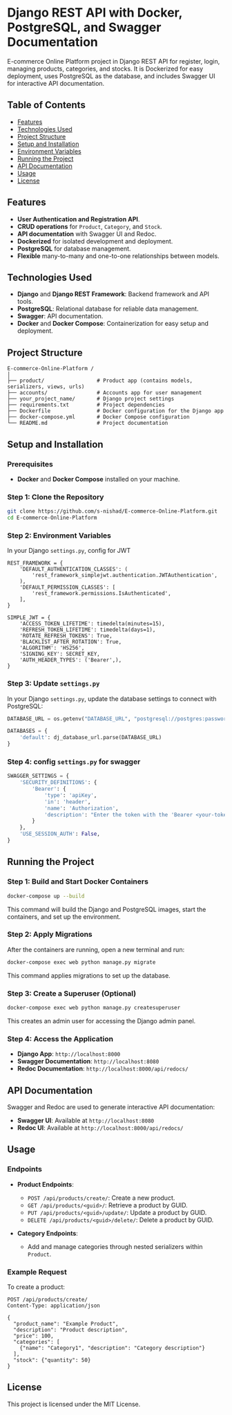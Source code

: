 
# Django REST API with Docker, PostgreSQL, and Swagger Documentation

E-commerce Online Platform project in Django REST API for register, login, managing products, categories, and stocks. It is Dockerized for easy deployment, uses PostgreSQL as the database, and includes Swagger UI for interactive API documentation.

## Table of Contents
- [Features](#features)
- [Technologies Used](#technologies-used)
- [Project Structure](#project-structure)
- [Setup and Installation](#setup-and-installation)
- [Environment Variables](#environment-variables)
- [Running the Project](#running-the-project)
- [API Documentation](#api-documentation)
- [Usage](#usage)
- [License](#license)

## Features
- **User Authentication and Registration API**.
- **CRUD operations** for `Product`, `Category`, and `Stock`.
- **API documentation** with Swagger UI and Redoc.
- **Dockerized** for isolated development and deployment.
- **PostgreSQL** for database management.
- **Flexible** many-to-many and one-to-one relationships between models.

## Technologies Used

- **Django** and **Django REST Framework**: Backend framework and API tools.
- **PostgreSQL**: Relational database for reliable data management.
- **Swagger**: API documentation.
- **Docker** and **Docker Compose**: Containerization for easy setup and deployment.

## Project Structure

```
E-commerce-Online-Platform /
│
├── product/                 # Product app (contains models, serializers, views, urls)
├── accounts/                # Accounts app for user management
├── your_project_name/       # Django project settings
├── requirements.txt         # Project dependencies
├── Dockerfile               # Docker configuration for the Django app
├── docker-compose.yml       # Docker Compose configuration
└── README.md                # Project documentation
```

## Setup and Installation

### Prerequisites

- **Docker** and **Docker Compose** installed on your machine.

### Step 1: Clone the Repository

```bash
git clone https://github.com/s-nishad/E-commerce-Online-Platform.git
cd E-commerce-Online-Platform
```

### Step 2: Environment Variables

In your Django `settings.py`, config for JWT

```plaintext
REST_FRAMEWORK = {
    'DEFAULT_AUTHENTICATION_CLASSES': (
        'rest_framework_simplejwt.authentication.JWTAuthentication',
    ),
    'DEFAULT_PERMISSION_CLASSES': [
        'rest_framework.permissions.IsAuthenticated',
    ],
}

SIMPLE_JWT = {
    'ACCESS_TOKEN_LIFETIME': timedelta(minutes=15),
    'REFRESH_TOKEN_LIFETIME': timedelta(days=1),
    'ROTATE_REFRESH_TOKENS': True,
    'BLACKLIST_AFTER_ROTATION': True,
    'ALGORITHM': 'HS256',
    'SIGNING_KEY': SECRET_KEY,
    'AUTH_HEADER_TYPES': ('Bearer',),
}
```

### Step 3: Update `settings.py`

In your Django `settings.py`, update the database settings to connect with PostgreSQL:

```python
DATABASE_URL = os.getenv("DATABASE_URL", "postgresql://postgres:password@localhost:5432/sparks_db")

DATABASES = {
    'default': dj_database_url.parse(DATABASE_URL)
}
```
### Step 4: config `settings.py` for swagger
```python
SWAGGER_SETTINGS = {
    'SECURITY_DEFINITIONS': {
        'Bearer': {
            'type': 'apiKey',
            'in': 'header',
            'name': 'Authorization',
            'description': "Enter the token with the 'Bearer <your-token>' format.",
        }
    },
    'USE_SESSION_AUTH': False,
}
```


## Running the Project

### Step 1: Build and Start Docker Containers

```bash
docker-compose up --build
```

This command will build the Django and PostgreSQL images, start the containers, and set up the environment.

### Step 2: Apply Migrations

After the containers are running, open a new terminal and run:

```bash
docker-compose exec web python manage.py migrate
```

This command applies migrations to set up the database.

### Step 3: Create a Superuser (Optional)

```bash
docker-compose exec web python manage.py createsuperuser
```

This creates an admin user for accessing the Django admin panel.

### Step 4: Access the Application

- **Django App**: `http://localhost:8000`
- **Swagger Documentation**: `http://localhost:8080`
- **Redoc Documentation**: `http://localhost:8000/api/redocs/`

## API Documentation

Swagger and Redoc are used to generate interactive API documentation:

- **Swagger UI**: Available at `http://localhost:8080`
- **Redoc UI**: Available at `http://localhost:8000/api/redocs/`

## Usage

### Endpoints

- **Product Endpoints**:
  - `POST /api/products/create/`: Create a new product.
  - `GET /api/products/<guid>/`: Retrieve a product by GUID.
  - `PUT /api/products/<guid>/update/`: Update a product by GUID.
  - `DELETE /api/products/<guid>/delete/`: Delete a product by GUID.

- **Category Endpoints**:
  - Add and manage categories through nested serializers within `Product`.

### Example Request

To create a product:

```http
POST /api/products/create/
Content-Type: application/json

{
  "product_name": "Example Product",
  "description": "Product description",
  "price": 100,
  "categories": [
    {"name": "Category1", "description": "Category description"}
  ],
  "stock": {"quantity": 50}
}
```

## License

This project is licensed under the MIT License.
